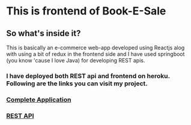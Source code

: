 # This is frontend of Book-E-Sale 

## So what's inside it?
This is basically an e-commerce web-app developed using Reactjs alog with using a bit of redux in the frontend side and I have used springboot (you know 'cause I love Java) for developing REST apis.

### I have deployed both REST api and frontend on heroku. Following are the links you can visit my project.

### [Complete Application](https://tatvasoft-frontend.herokuapp.com/)
### [REST API](https://rest-api-tatvasoft.herokuapp.com/)

